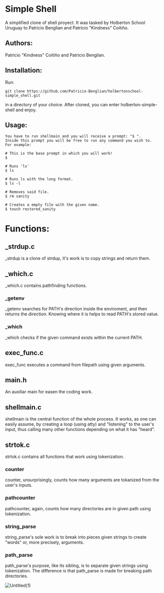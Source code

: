 # Simple Shell
A simplified clone of shell proyect. It was tasked by Holberton School Uruguay to Patricio Benglian and Patricio "Kindness" Coitiño.

## Authors:
 Patricio "Kindness" Coitiño and Patricio Benglian.
 
## Installation:
 Run:
 ```
 git clone https://github.com/Patricio-Benglian/holbertonschool-simple_shell.git
 ```
 in a directory of your choice. After cloned, you can enter holberton-simple-shell and enjoy.
 
## Usage:

```
You have to run shellmain and you will receive a prompt: "$ ". 
Inside this prompt you will be free to run any command you wish to. 
For example: 

# This is the base prompt in which you will work!
$

# Runs 'ls'
$ ls

# Runs ls with the long format.
$ ls -l

# Removes said file.
$ rm sanity

# Creates a empty file with the given name.
$ touch restored_sanity
```

# Functions:

## _strdup.c
 _strdup is a clone of strdup, it's work is to copy strings and return them.
 
## _which.c
 _which.c contains pathfinding functions. 
 
### _getenv
 _getenv searches for PATH's direction inside the enviroment, and then returns the direction. Knowing where it is helps to read PATH's stored value.

### _which
 _which checks if the given command exists within the current PATH.
 
## exec_func.c
 exec_func executes a command from filepath using given arguments. 
 
## main.h
 An auxiliar main for easen the coding work.
 
## shellmain.c
 shellmain is the central function of the whole process. 
 It works, as one can easily assume, by creating a loop (using atty) and "listening" to the user's input,
 thus calling many other functions depending on what it has "heard".

## strtok.c
 strtok.c contains all functions that work using tokenization.
 
### counter
 counter, unsurprisingly, counts how many arguments are tokanized from the user's inputs.
  
### pathcounter
 pathcounter, again, counts how many directories are in given path using tokenization.
   
### string_parse
 string_parse's sole work is to break into pieces given strings to create "words" or, more precisely, arguments.
    
### path_parse
 path_parse's purpose, like its sibling, is to separate given strings using tokenization. The difference is that path_parse is made for breaking path directories.
 
![Untitled(1)](https://user-images.githubusercontent.com/121252659/235329451-1331c516-b412-4171-ac0c-8f8b8e79ec82.jpg)

